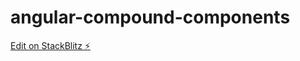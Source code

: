 # angular-compound-components

[Edit on StackBlitz ⚡️](https://stackblitz.com/edit/angular-ivy-qvxekc)